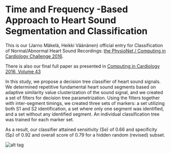 # Time and Frequency -Based Approach to Heart Sound Segmentation and Classification

This is our (Jarno Mäkelä, Heikki Väänänen) official entry for Classification of Normal/Abnormal Heart Sound Recordings: [the PhysioNet / Computing in Cardiology Challenge 2016](https://www.physionet.org/challenge/2016/).

There is also our final full paper as presented in [Computing in Cardiology 2016, Volume 43](http://www.cinc.org/archives/2016/index.html#session6-6)

In this study, we propose a decision tree classifier of heart sound signals. We determined repetitive fundamental heart sound segments based on adaptive similarity value clusterization of the sound signal, and we created a set of filters for decision tree parametrization. Using the filters together with inter-segment timings, we created three sets of markers: a set utilizing both S1 and S2 identification, a set where only one segment was identified, and a set without any identified segment. An individual classification tree was trained for each marker set.

As a result, our classifier attained sensitivity (Se) of 0.66 and specificity (Sp) of 0.92 and overall score of 0.79 for a hidden random (revised) subset.

![alt tag](http://url/to/img.png)
